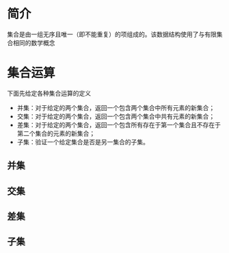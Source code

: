 # 简介

集合是由一组无序且唯一（即不能重复）的项组成的。该数据结构使用了与有限集合相同的数学概念

# 集合运算

下面先给定各种集合运算的定义

- 并集：对于给定的两个集合，返回一个包含两个集合中所有元素的新集合；
- 交集：对于给定的两个集合，返回一个包含两个集合中共有元素的新集合；
- 差集：对于给定的两个集合，返回一个包含所有存在于第一个集合且不存在于第二个集合的元素的新集合；
- 子集：验证一个给定集合是否是另一集合的子集。

## 并集

## 交集

## 差集

## 子集